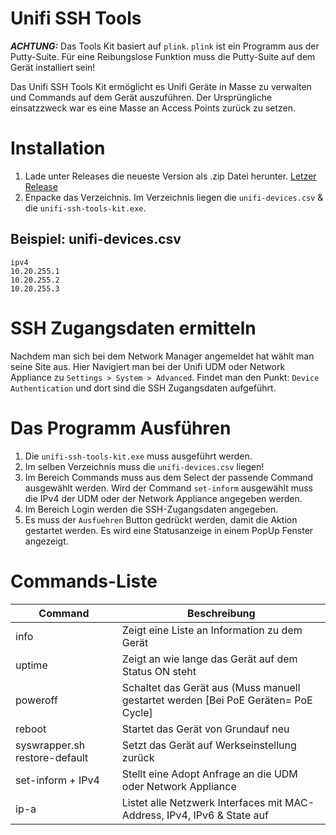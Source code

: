 
# Unifi SSH Tools

**_ACHTUNG:_** Das Tools Kit basiert auf `plink`. `plink` ist ein Programm aus der Putty-Suite. Für eine Reibungslose Funktion muss die Putty-Suite auf dem Gerät installiert sein!


Das Unifi SSH Tools Kit ermöglicht es Unifi Geräte in Masse zu verwalten und Commands auf dem Gerät auszuführen. Der Ursprüngliche einsatzzweck war es eine Masse an Access Points zurück zu setzen.

# Installation

1. Lade unter Releases die neueste Version als .zip Datei herunter. [Letzer Release](https://github.com/zipposativ/unifi-ssh-tool/releases/tag/latest)
2. Enpacke das Verzeichnis. Im Verzeichnis liegen die `unifi-devices.csv` & die `unifi-ssh-tools-kit.exe`. 

## Beispiel: unifi-devices.csv

```csv
ipv4
10.20.255.1
10.20.255.2
10.20.255.3
```
# SSH Zugangsdaten ermitteln
Nachdem man sich bei dem Network Manager angemeldet hat wählt man seine Site aus. Hier Navigiert man bei der Unifi UDM oder Network Appliance zu `Settings > System > Advanced`. Findet man den Punkt: `Device Authentication` und dort sind die SSH Zugangsdaten aufgeführt.

# Das Programm Ausführen
1. Die `unifi-ssh-tools-kit.exe` muss ausgeführt werden.
2. Im selben Verzeichnis muss die `unifi-devices.csv` liegen!
3. Im Bereich Commands muss aus dem Select der passende Command ausgewählt werden. Wird der Command `set-inform` ausgewählt muss die IPv4 der UDM oder der Network Appliance angegeben werden.
4. Im Bereich Login werden die SSH-Zugangsdaten angegeben.
5. Es muss der `Ausfuehren` Button gedrückt werden, damit die Aktion gestartet werden. Es wird eine Statusanzeige in einem PopUp Fenster angezeigt.

# Commands-Liste

| Command | Beschreibung |
| -------- | ------- |
| info |  Zeigt eine Liste an Information zu dem Gerät |
| uptime | Zeigt an wie lange das Gerät auf dem Status ON steht |
|poweroff|Schaltet das Gerät aus (Muss manuell gestartet werden [Bei PoE Geräten= PoE Cycle]|
|reboot|Startet das Gerät von Grundauf neu|
|syswrapper.sh restore-default|Setzt das Gerät auf Werkseinstellung zurück|
|set-inform + IPv4|Stellt eine Adopt Anfrage an die UDM oder Network Appliance|
|ip-a|Listet alle Netzwerk Interfaces mit MAC-Address, IPv4, IPv6 & State auf|
